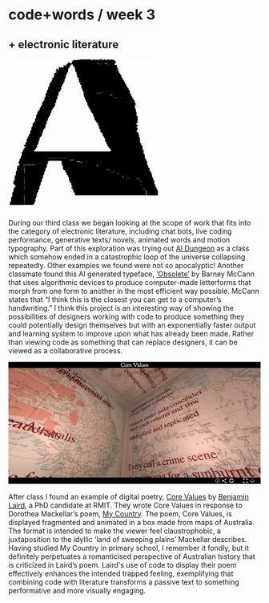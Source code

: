 # code+words / week 3

## + electronic literature

<img src="a-b-transition.gif">

During our third class we began looking at the scope of work that fits into the category of electronic literature, including chat bots, live coding performance, generative texts/ novels, animated words and motion typography. Part of this exploration was trying out [AI Dungeon](https://play.aidungeon.io/main/landing) as a class which somehow ended in a catastrophic loop of the universe collapsing repeatedly. Other examples we found were not so apocalyptic! Another classmate found this AI generated typeface, [‘Obsolete’](https://www.barneymccann.com/obsolete) by Barney McCann that uses algorithmic devices to produce computer-made letterforms that morph from one form to another in the most efficient way possible. McCann states that “I think this is the closest you can get to a computer’s handwriting.” I think this project is an interesting way of showing the possibilities of designers working with code to produce something they could potentially design themselves but with an exponentially faster output and learning system to improve upon what has already been made. Rather than viewing code as something that can replace designers, it can be viewed as a collaborative process.

<img src="corevalues.jpg">

After class I found an example of digital poetry, [Core Values](https://poetry.codetext.net/core-values/) by [Benjamin Laird](https://bl.id.au/), a PhD candidate at RMIT. They wrote Core Values in response to Dorothea Mackellar’s poem, [My Country](https://www.dorotheamackellar.com.au/archive/mycountry.htm). The poem, Core Values, is displayed fragmented and animated in a box made from maps of Australia. The format is intended to make the viewer feel claustrophobic, a juxtaposition to the idyllic ‘land of sweeping plains’ Mackellar describes.
Having studied My Country in primary school, I remember it fondly, but it definitely perpetuates a romanticised perspective of Australian history that is criticized in Laird’s poem. Laird's use of code to display their poem effectively enhances the intended trapped feeling, exemplifying that combining code with literature transforms a passive text to something performative and more visually engaging.
